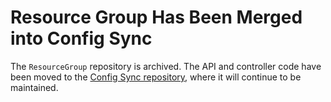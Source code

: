 # Resource Group Has Been Merged into Config Sync

The `ResourceGroup` repository is archived. The API and controller code have
been moved to the [Config Sync repository], where it will continue to be
maintained.

[Config Sync repository]: https://github.com/GoogleContainerTools/kpt-config-sync
